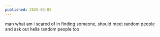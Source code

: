 ```yaml
---
published: 2025-03-05
---
```


man what am i scared of in finding someone, should meet random people and ask out hella random people too